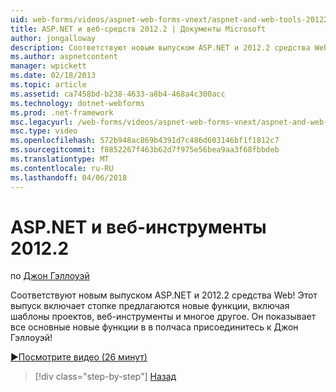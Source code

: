 ```yaml
---
uid: web-forms/videos/aspnet-web-forms-vnext/aspnet-and-web-tools-20122
title: ASP.NET и веб-средств 2012.2 | Документы Microsoft
author: jongalloway
description: Соответствуют новым выпуском ASP.NET и 2012.2 средства Web! Этот выпуск включает стопке предлагаются новые функции, включая шаблоны проектов, веб-инструменты и многое другое. Петр...
ms.author: aspnetcontent
manager: wpickett
ms.date: 02/18/2013
ms.topic: article
ms.assetid: ca7458bd-b238-4633-a8b4-468a4c300acc
ms.technology: dotnet-webforms
ms.prod: .net-framework
msc.legacyurl: /web-forms/videos/aspnet-web-forms-vnext/aspnet-and-web-tools-20122
msc.type: video
ms.openlocfilehash: 572b948ac869b4391d7c486d603146bf1f1812c7
ms.sourcegitcommit: f8852267f463b62d7f975e56bea9aa3f68fbbdeb
ms.translationtype: MT
ms.contentlocale: ru-RU
ms.lasthandoff: 04/06/2018
---
```

<a name="aspnet-and-web-tools-20122"></a>ASP.NET и веб-инструменты 2012.2
====================
по [Джон Гэллоуэй](https://github.com/jongalloway)

Соответствуют новым выпуском ASP.NET и 2012.2 средства Web! Этот выпуск включает стопке предлагаются новые функции, включая шаблоны проектов, веб-инструменты и многое другое. Он показывает все основные новые функции в в полчаса присоединитесь к Джон Гэллоуэй!

[&#9654;Посмотрите видео (26 минут)](https://channel9.msdn.com/Blogs/ASP-NET-Site-Videos/aspnet-and-web-tools-20122)

> [!div class="step-by-step"]
> [Назад](getting-started-with-the-next-version-of-aspnet.md)
